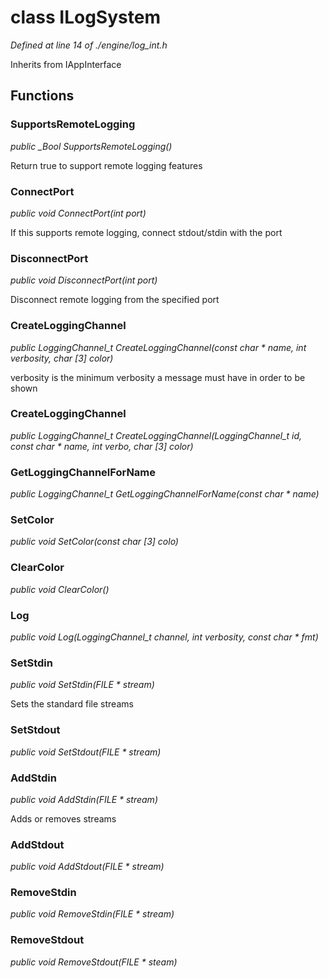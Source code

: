 # class ILogSystem

*Defined at line 14 of ./engine/log_int.h*

Inherits from IAppInterface



## Functions

### SupportsRemoteLogging

*public _Bool SupportsRemoteLogging()*

 Return true to support remote logging features 

### ConnectPort

*public void ConnectPort(int port)*

 If this supports remote logging, connect stdout/stdin with the port 

### DisconnectPort

*public void DisconnectPort(int port)*

 Disconnect remote logging from the specified port 

### CreateLoggingChannel

*public LoggingChannel_t CreateLoggingChannel(const char * name, int verbosity, char [3] color)*

 verbosity is the minimum verbosity a message must have in order to be shown 

### CreateLoggingChannel

*public LoggingChannel_t CreateLoggingChannel(LoggingChannel_t id, const char * name, int verbo, char [3] color)*

### GetLoggingChannelForName

*public LoggingChannel_t GetLoggingChannelForName(const char * name)*

### SetColor

*public void SetColor(const char [3] colo)*

### ClearColor

*public void ClearColor()*

### Log

*public void Log(LoggingChannel_t channel, int verbosity, const char * fmt)*

### SetStdin

*public void SetStdin(FILE * stream)*

 Sets the standard file streams 

### SetStdout

*public void SetStdout(FILE * stream)*

### AddStdin

*public void AddStdin(FILE * stream)*

 Adds or removes streams 

### AddStdout

*public void AddStdout(FILE * stream)*

### RemoveStdin

*public void RemoveStdin(FILE * stream)*

### RemoveStdout

*public void RemoveStdout(FILE * steam)*



